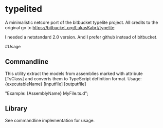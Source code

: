 # typelited
A minimalistic netcore port of the bitbucket typelite project. All credits to the original go to https://bitbucket.org/LukasKabrt/typelite

I needed a netstandard 2.0 version. And I prefer github instead of bitbucket.

#Usage
## Commandline
This utility extract the models from assemblies marked with attribute [TsClass] and converts them to TypeScript definition format. Usage: {executableName} [inputfile] [outputfile]

"Example: {AssemblyName} MyFile.ts.d";
## Library
See commandline implementation for usage.

